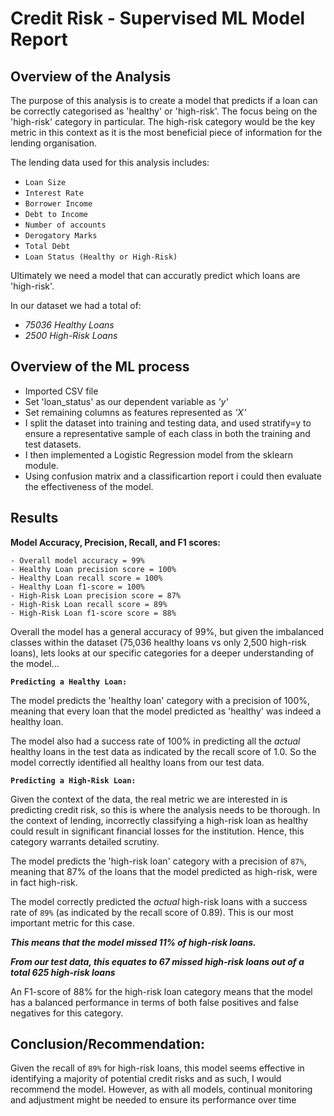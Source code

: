# Credit Risk - Supervised ML Model Report 

## Overview of the Analysis

The purpose of this analysis is to create a model that predicts if a loan can be correctly categorised as 'healthy' or 'high-risk'. The focus being on the 'high-risk' category in particular. The high-risk category would be the key metric in this context as it is the most beneficial piece of information for the lending organisation. 

The lending data used for this analysis includes: 
- `Loan Size`
- `Interest Rate`
- `Borrower Income`
- `Debt to Income`
- `Number of accounts`
- `Derogatory Marks`
- `Total Debt`
- `Loan Status (Healthy or High-Risk)`

Ultimately we need a model that can accuratly predict which loans are 'high-risk'. 

In our dataset we had a total of:
- *75036 Healthy Loans*
- *2500 High-Risk Loans*

## Overview of the ML process
- Imported CSV file
- Set 'loan_status' as our dependent variable as *'y'*
- Set remaining columns as features represented as *'X'*
- I split the dataset into training and testing data, and used stratify=y to       ensure a representative sample of each class in both the training and test datasets.
- I then implemented a Logistic Regression model from the sklearn module. 
- Using confusion matrix and a classificartion report i could then evaluate the effectiveness of the model. 


## Results
**Model Accuracy, Precision, Recall, and F1 scores:**

    - Overall model accuracy = 99%
    - Healthy Loan precision score = 100%
    - Healthy Loan recall score = 100%
    - Healthy Loan f1-score = 100%
    - High-Risk Loan precision score = 87%
    - High-Risk Loan recall score = 89%
    - High-Risk Loan f1-score score = 88%


Overall the model has a general accuracy of 99%, but given the imbalanced classes within the dataset (75,036 healthy loans vs only 2,500 high-risk loans), lets looks at our specific categories for a deeper understanding of the model...


**`Predicting a Healthy Loan:`**

The model predicts the 'healthy loan' category with a precision of 100%, meaning that every loan that the model predicted as 'healthy' was indeed a healthy loan. 

The model also had a success rate of 100% in predicting all the *actual* healthy loans in the test data as indicated by the recall score of 1.0. So the model correctly identified all healthy loans from our test data. 


**`Predicting a High-Risk Loan:`**

Given the context of the data, the real metric we are interested in is predicting credit risk, so this is where the analysis needs to be thorough. In the context of lending, incorrectly classifying a high-risk loan as healthy could result in significant financial losses for the institution. Hence, this category warrants detailed scrutiny.

The model predicts the 'high-risk loan' category with a precision of `87%`, meaning that 87% of the loans that the model predicted as high-risk, were in fact high-risk. 

The model correctly predicted the *actual* high-risk loans with a success rate of `89%` (as indicated by the recall score of 0.89). This is our most important metric for this case. 

***This means that the model missed 11% of high-risk loans.*** 

***From our test data, this equates to 67 missed high-risk loans out of a total 625 high-risk loans***


An F1-score of 88% for the high-risk loan category means that the model has a balanced performance in terms of both false positives and false negatives for this category.

## Conclusion/Recommendation:

Given the recall of `89%` for high-risk loans, this model seems effective in identifying a majority of potential credit risks and as such, I would recommend the model.  However, as with all models, continual monitoring and adjustment might be needed to ensure its performance over time
